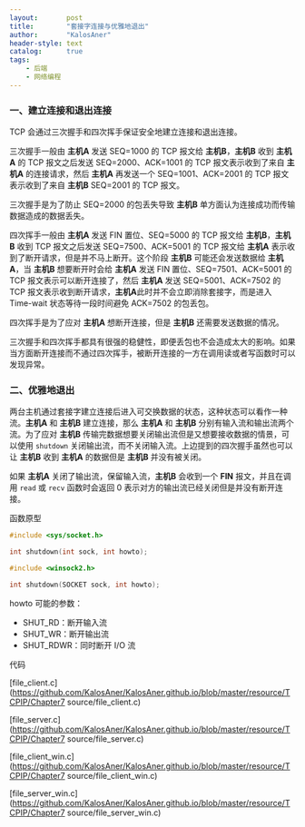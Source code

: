 ```yaml
---
layout:       post
title:        "套接字连接与优雅地退出"
author:       "KalosAner"
header-style: text
catalog:      true
tags:
    - 后端
    - 网络编程
---
```


### 一、建立连接和退出连接

TCP 会通过三次握手和四次挥手保证安全地建立连接和退出连接。

三次握手一般由 **主机A** 发送 SEQ=1000 的 TCP 报文给 **主机B**，**主机B** 收到 **主机A** 的 TCP 报文之后发送 SEQ=2000、ACK=1001 的 TCP 报文表示收到了来自 **主机A** 的连接请求，然后 **主机A** 再发送一个 SEQ=1001、ACK=2001 的 TCP 报文表示收到了来自 **主机B** SEQ=2001 的 TCP 报文。

三次握手是为了防止 SEQ=2000 的包丢失导致 **主机B** 单方面认为连接成功而传输数据造成的数据丢失。

四次挥手一般由 **主机A** 发送 FIN 置位、SEQ=5000 的 TCP 报文给 **主机B**，**主机B** 收到 TCP 报文之后发送 SEQ=7500、ACK=5001 的 TCP 报文给 **主机A** 表示收到了断开请求，但是并不马上断开。这个阶段 **主机B** 可能还会发送数据给 **主机A**，当 **主机B** 想要断开时会给 **主机A** 发送 FIN 置位、SEQ=7501、ACK=5001 的 TCP 报文表示可以断开连接了，然后 **主机A** 发送 SEQ=5001、ACK=7502 的 TCP 报文表示收到断开请求，**主机A**此时并不会立即消除套接字，而是进入 Time-wait 状态等待一段时间避免 ACK=7502 的包丢包。

四次挥手是为了应对 **主机A** 想断开连接，但是 **主机B** 还需要发送数据的情况。

三次握手和四次挥手都具有很强的稳健性，即便丢包也不会造成太大的影响。如果当方面断开连接而不通过四次挥手，被断开连接的一方在调用读或者写函数时可以发现异常。

### 二、优雅地退出

两台主机通过套接字建立连接后进入可交换数据的状态，这种状态可以看作一种流。**主机A** 和 **主机B** 建立连接，那么 **主机A** 和 **主机B** 分别有输入流和输出流两个流。为了应对 **主机B** 传输完数据想要关闭输出流但是又想要接收数据的情景，可以使用 `shutdown` 关闭输出流，而不关闭输入流。上边提到的四次握手虽然也可以让 **主机B** 收到 **主机A** 的数据但是 **主机B** 并没有被关闭。

如果 **主机A** 关闭了输出流，保留输入流，**主机B** 会收到一个 **FIN** 报文，并且在调用 `read` 或 `recv` 函数时会返回 0 表示对方的输出流已经关闭但是并没有断开连接。

函数原型

```cpp
#include <sys/socket.h>

int shutdown(int sock, int howto);

#include <winsock2.h>

int shutdown(SOCKET sock, int howto);
```

howto 可能的参数：

- SHUT_RD：断开输入流
- SHUT_WR：断开输出流
- SHUT_RDWR：同时断开 I/O 流

代码

[file_client.c](https://github.com/KalosAner/KalosAner.github.io/blob/master/resource/TCPIP/Chapter7 source/file_client.c)

[file_server.c](https://github.com/KalosAner/KalosAner.github.io/blob/master/resource/TCPIP/Chapter7 source/file_server.c)

[file_client_win.c](https://github.com/KalosAner/KalosAner.github.io/blob/master/resource/TCPIP/Chapter7 source/file_client_win.c)

[file_server_win.c](https://github.com/KalosAner/KalosAner.github.io/blob/master/resource/TCPIP/Chapter7 source/file_server_win.c)

